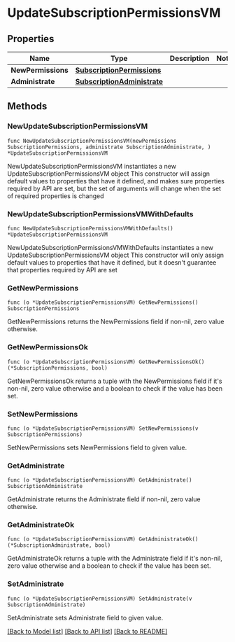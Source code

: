 # UpdateSubscriptionPermissionsVM

## Properties

Name | Type | Description | Notes
------------ | ------------- | ------------- | -------------
**NewPermissions** | [**SubscriptionPermissions**](SubscriptionPermissions.md) |  | 
**Administrate** | [**SubscriptionAdministrate**](SubscriptionAdministrate.md) |  | 

## Methods

### NewUpdateSubscriptionPermissionsVM

`func NewUpdateSubscriptionPermissionsVM(newPermissions SubscriptionPermissions, administrate SubscriptionAdministrate, ) *UpdateSubscriptionPermissionsVM`

NewUpdateSubscriptionPermissionsVM instantiates a new UpdateSubscriptionPermissionsVM object
This constructor will assign default values to properties that have it defined,
and makes sure properties required by API are set, but the set of arguments
will change when the set of required properties is changed

### NewUpdateSubscriptionPermissionsVMWithDefaults

`func NewUpdateSubscriptionPermissionsVMWithDefaults() *UpdateSubscriptionPermissionsVM`

NewUpdateSubscriptionPermissionsVMWithDefaults instantiates a new UpdateSubscriptionPermissionsVM object
This constructor will only assign default values to properties that have it defined,
but it doesn't guarantee that properties required by API are set

### GetNewPermissions

`func (o *UpdateSubscriptionPermissionsVM) GetNewPermissions() SubscriptionPermissions`

GetNewPermissions returns the NewPermissions field if non-nil, zero value otherwise.

### GetNewPermissionsOk

`func (o *UpdateSubscriptionPermissionsVM) GetNewPermissionsOk() (*SubscriptionPermissions, bool)`

GetNewPermissionsOk returns a tuple with the NewPermissions field if it's non-nil, zero value otherwise
and a boolean to check if the value has been set.

### SetNewPermissions

`func (o *UpdateSubscriptionPermissionsVM) SetNewPermissions(v SubscriptionPermissions)`

SetNewPermissions sets NewPermissions field to given value.


### GetAdministrate

`func (o *UpdateSubscriptionPermissionsVM) GetAdministrate() SubscriptionAdministrate`

GetAdministrate returns the Administrate field if non-nil, zero value otherwise.

### GetAdministrateOk

`func (o *UpdateSubscriptionPermissionsVM) GetAdministrateOk() (*SubscriptionAdministrate, bool)`

GetAdministrateOk returns a tuple with the Administrate field if it's non-nil, zero value otherwise
and a boolean to check if the value has been set.

### SetAdministrate

`func (o *UpdateSubscriptionPermissionsVM) SetAdministrate(v SubscriptionAdministrate)`

SetAdministrate sets Administrate field to given value.



[[Back to Model list]](../README.md#documentation-for-models) [[Back to API list]](../README.md#documentation-for-api-endpoints) [[Back to README]](../README.md)


